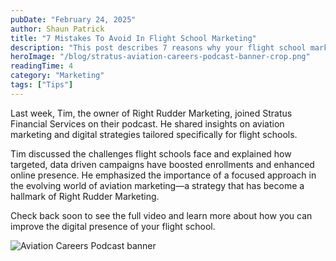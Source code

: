 ```yaml
---
pubDate: "February 24, 2025"
author: Shaun Patrick
title: "7 Mistakes To Avoid In Flight School Marketing"
description: "This post describes 7 reasons why your flight school marketing strategy is failing and what you can do about it to turn things around."
heroImage: "/blog/stratus-aviation-careers-podcast-banner-crop.png"
readingTime: 4
category: "Marketing"
tags: ["Tips"]
---
```


Last week, Tim, the owner of Right Rudder Marketing, joined Stratus Financial Services on their podcast. He shared insights on aviation marketing and digital strategies tailored specifically for flight schools.

Tim discussed the challenges flight schools face and explained how targeted, data driven campaigns have boosted enrollments and enhanced online presence. He emphasized the importance of a focused approach in the evolving world of aviation marketing—a strategy that has become a hallmark of Right Rudder Marketing.

Check back soon to see the full video and learn more about how you can improve the digital presence of your flight school.

![Aviation Careers Podcast banner](/blog/stratus-aviation-careers-podcast-banner-crop.png)
